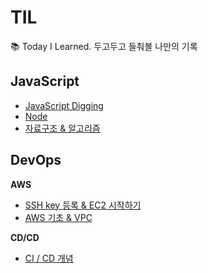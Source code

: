 # TIL

📚 Today I Learned. 두고두고 들춰볼 나만의 기록

## JavaScript

- [JavaScript Digging](./JavaScript/JS-Engine.md)
- [Node](./JavaScript/NodeJS/NodeJS.md)
- [자료구조 & 알고리즘](./JavaScript/DataStructure/README.md)

## DevOps

**AWS**

- [SSH key 등록 & EC2 시작하기](./AWS/EC2-start.md)
- [AWS 기초 & VPC](./AWS/AWS-and-VPC.md)

**CD/CD**

- [CI / CD 개념](./CICD/CICD-concept.md)
